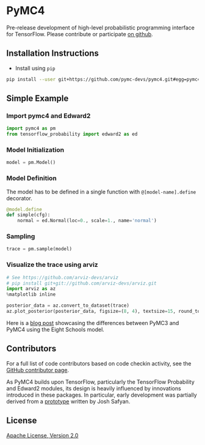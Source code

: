 # PyMC4

Pre-release development of high-level probabilistic programming interface for TensorFlow.  Please contribute or participate [on github](https://github.com/pymc-devs/pymc4).

## Installation Instructions
 - Install using `pip`
 ``` bash
 pip install --user git+https://github.com/pymc-devs/pymc4.git#egg=pymc4
 ```
 
## Simple Example
### Import pymc4 and Edward2
``` python
import pymc4 as pm
from tensorflow_probability import edward2 as ed
```
### Model Initialization
``` python
model = pm.Model()
```

### Model Definition
The model has to be defined in a single function with `@[model-name].define` decorator.
``` python
@model.define
def simple(cfg):
    normal = ed.Normal(loc=0., scale=1., name='normal')
```

### Sampling
``` python
trace = pm.sample(model)
```

### Visualize the trace using arviz
``` python
# See https://github.com/arviz-devs/arviz
# pip install git+git://github.com/arviz-devs/arviz.git
import arviz as az
%matplotlib inline

posterior_data = az.convert_to_dataset(trace)
az.plot_posterior(posterior_data, figsize=(8, 4), textsize=15, round_to=2)
```


Here is a [blog post](https://sharanry.github.io/post/eight-schools-model/) showcasing the differences between PyMC3 and PyMC4 using the Eight Schools model.
 
## Contributors

For a full list of code contributors based on code checkin activity, see the [GitHub contributor page](https://github.com/pymc-devs/pymc4/graphs/contributors).

As PyMC4 builds upon TensorFlow, particularly the TensorFlow Probability and Edward2 modules, its design is heavily influenced by innovations introduced in these packages. In particular, early development was partially derived from a [prototype](https://github.com/tensorflow/probability/blob/9c2a4c8bbeddebded2b998027ec7111dcdfd9070/discussion/higher_level_modeling_api_demo.ipynb) written by Josh Safyan.

## License

[Apache License, Version 2.0](https://github.com/pymc-devs/pymc4/blob/master/LICENSE)
